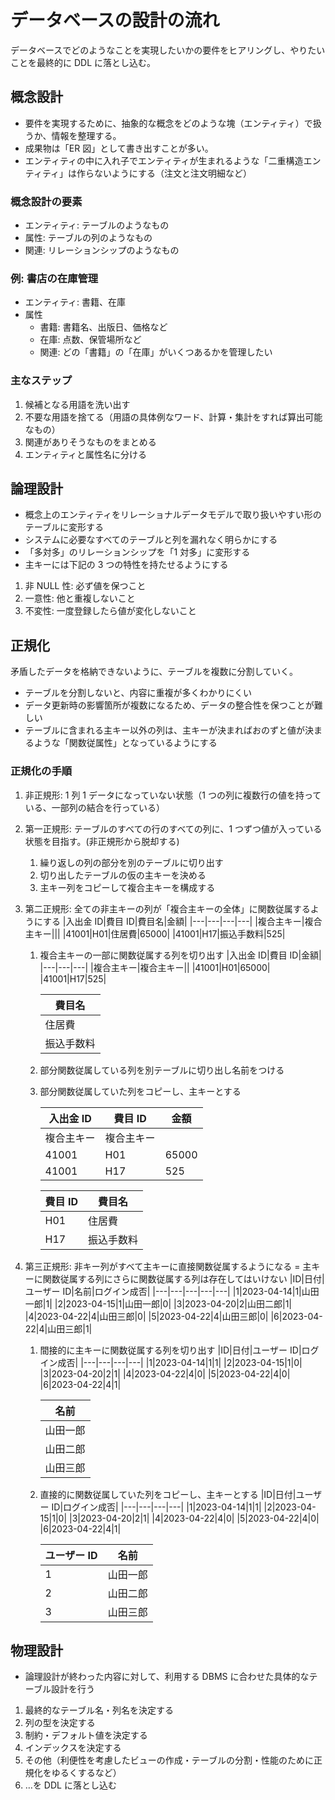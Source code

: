 # データベースの設計の流れ

データベースでどのようなことを実現したいかの要件をヒアリングし、やりたいことを最終的に DDL に落とし込む。

## 概念設計

- 要件を実現するために、抽象的な概念をどのような塊（エンティティ）で扱うか、情報を整理する。
- 成果物は「ER 図」として書き出すことが多い。
- エンティティの中に入れ子でエンティティが生まれるような「二重構造エンティティ」は作らないようにする（注文と注文明細など）

### 概念設計の要素

- エンティティ: テーブルのようなもの
- 属性: テーブルの列のようなもの
- 関連: リレーションシップのようなもの

### 例: 書店の在庫管理

- エンティティ: 書籍、在庫
- 属性
  - 書籍: 書籍名、出版日、価格など
  - 在庫: 点数、保管場所など
  - 関連: どの「書籍」の「在庫」がいくつあるかを管理したい

### 主なステップ

1. 候補となる用語を洗い出す
1. 不要な用語を捨てる（用語の具体例なワード、計算・集計をすれば算出可能なもの）
1. 関連がありそうなものをまとめる
1. エンティティと属性名に分ける

## 論理設計

- 概念上のエンティティをリレーショナルデータモデルで取り扱いやすい形のテーブルに変形する
- システムに必要なすべてのテーブルと列を漏れなく明らかにする
- 「多対多」のリレーションシップを「1 対多」に変形する
- 主キーには下記の 3 つの特性を持たせるようにする

1. 非 NULL 性: 必ず値を保つこと
1. 一意性: 他と重複しないこと
1. 不変性: 一度登録したら値が変化しないこと

## 正規化

矛盾したデータを格納できないように、テーブルを複数に分割していく。

- テーブルを分割しないと、内容に重複が多くわかりにくい
- データ更新時の影響箇所が複数になるため、データの整合性を保つことが難しい
- テーブルに含まれる主キー以外の列は、主キーが決まればおのずと値が決まるような「関数従属性」となっているようにする

### 正規化の手順

1. 非正規形: 1 列 1 データになっていない状態（1 つの列に複数行の値を持っている、一部列の結合を行っている）
1. 第一正規形: テーブルのすべての行のすべての列に、1 つずつ値が入っている状態を目指す。(非正規形から脱却する)
   1. 繰り返しの列の部分を別のテーブルに切り出す
   1. 切り出したテーブルの仮の主キーを決める
   1. 主キー列をコピーして複合主キーを構成する
1. 第二正規形: 全ての非主キーの列が「複合主キーの全体」に関数従属するようにする
   |入出金 ID|費目 ID|費目名|金額|
   |---|---|---|---|
   |複合主キー|複合主キー|||
   |41001|H01|住居費|65000|
   |41001|H17|振込手数料|525|

   1. 複合主キーの一部に関数従属する列を切り出す
      |入出金 ID|費目 ID|金額|
      |---|---|---|
      |複合主キー|複合主キー||
      |41001|H01|65000|
      |41001|H17|525|

      | 費目名     |
      | ---------- |
      | 住居費     |
      | 振込手数料 |

   1. 部分関数従属している列を別テーブルに切り出し名前をつける
   1. 部分関数従属していた列をコピーし、主キーとする

      | 入出金 ID  | 費目 ID    | 金額  |
      | ---------- | ---------- | ----- |
      | 複合主キー | 複合主キー |       |
      | 41001      | H01        | 65000 |
      | 41001      | H17        | 525   |

      | 費目 ID | 費目名     |
      | ------- | ---------- |
      | H01     | 住居費     |
      | H17     | 振込手数料 |

1. 第三正規形: 非キー列がすべて主キーに直接関数従属するようになる = 主キーに関数従属する列にさらに関数従属する列は存在してはいけない
   |ID|日付|ユーザー ID|名前|ログイン成否|
   |---|---|---|---|---|
   |1|2023-04-14|1|山田一郎|1|
   |2|2023-04-15|1|山田一郎|0|
   |3|2023-04-20|2|山田二郎|1|
   |4|2023-04-22|4|山田三郎|0|
   |5|2023-04-22|4|山田三郎|0|
   |6|2023-04-22|4|山田三郎|1|

   1. 間接的に主キーに関数従属する列を切り出す
      |ID|日付|ユーザー ID|ログイン成否|
      |---|---|---|---|
      |1|2023-04-14|1|1|
      |2|2023-04-15|1|0|
      |3|2023-04-20|2|1|
      |4|2023-04-22|4|0|
      |5|2023-04-22|4|0|
      |6|2023-04-22|4|1|

      | 名前     |
      | -------- |
      | 山田一郎 |
      | 山田二郎 |
      | 山田三郎 |

   1. 直接的に関数従属していた列をコピーし、主キーとする
      |ID|日付|ユーザー ID|ログイン成否|
      |---|---|---|---|
      |1|2023-04-14|1|1|
      |2|2023-04-15|1|0|
      |3|2023-04-20|2|1|
      |4|2023-04-22|4|0|
      |5|2023-04-22|4|0|
      |6|2023-04-22|4|1|

      | ユーザー ID | 名前     |
      | ----------- | -------- |
      | 1           | 山田一郎 |
      | 2           | 山田二郎 |
      | 3           | 山田三郎 |

## 物理設計

- 論理設計が終わった内容に対して、利用する DBMS に合わせた具体的なテーブル設計を行う

1. 最終的なテーブル名・列名を決定する
1. 列の型を決定する
1. 制約・デフォルト値を決定する
1. インデックスを決定する
1. その他（利便性を考慮したビューの作成・テーブルの分割・性能のために正規化をゆるくするなど）
1. …を DDL に落とし込む
